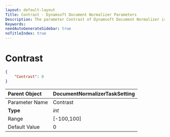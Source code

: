 ```yaml
---
layout: default-layout
Title: Contrast - Dynamsoft Document Normalizer Parameters
Description: The parameter Contrast of Dynamsoft Document Normalizer is XXX.
Keywords:
needAutoGenerateSidebar: true
noTitleIndex: true
---
```


# Contrast

```json
{
    "Contrast": 0
}
```

| Parent Object | DocumentNormalizerTaskSetting |
| :------------ | :---------------------------- |
| Parameter Name | Contrast |
| **Type** | *int* |
| Range | [-100,100] |
| Default Value | 0 |
